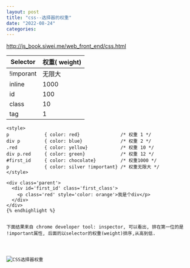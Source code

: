 ```yaml
---
layout: post
title: "css--选择器的权重"
date: "2022-08-24"
categories: 
---
```

<p><a href="http://js_book.siwei.me/web_front_end/css.html">http://js_book.siwei.me/web_front_end/css.html</a></p>

<table>
	<thead>
		<tr>
			<th>Selector</th>
			<th>权重( weight)</th>
		</tr>
	</thead>
	<tbody>
		<tr>
			<td>!imporant</td>
			<td>无限大</td>
		</tr>
		<tr>
			<td>inline</td>
			<td>1000</td>
		</tr>
		<tr>
			<td>id</td>
			<td>100</td>
		</tr>
		<tr>
			<td>class</td>
			<td>10</td>
		</tr>
		<tr>
			<td>tag</td>
			<td>1</td>
		</tr>
	</tbody>
</table>

<pre>
<code class="lang-html"><span class="hljs-tag">&lt;<span class="hljs-name">style</span>&gt;</span><span class="css">
<span class="hljs-selector-tag">p</span>             { <span class="hljs-attribute">color</span>: red}               <span class="hljs-comment">/* 权重 1 */</span>
<span class="hljs-selector-tag">div</span> <span class="hljs-selector-tag">p</span>         { <span class="hljs-attribute">color</span>: blue}              <span class="hljs-comment">/* 权重 2 */</span>
<span class="hljs-selector-class">.red</span>          { <span class="hljs-attribute">color</span>: yellow}            <span class="hljs-comment">/* 权重 10 */</span>
<span class="hljs-selector-tag">div</span> <span class="hljs-selector-tag">p</span><span class="hljs-selector-class">.red</span>     { <span class="hljs-attribute">color</span>: green}             <span class="hljs-comment">/* 权重 12 */</span>
<span class="hljs-selector-id">#first_id</span>     { <span class="hljs-attribute">color</span>: chocolate}         <span class="hljs-comment">/* 权重1000 */</span>
<span class="hljs-selector-tag">p</span>             { <span class="hljs-attribute">color</span>: silver <span class="hljs-meta">!important</span>} <span class="hljs-comment">/* 权重无限大 */</span>
</span><span class="hljs-tag">&lt;/<span class="hljs-name">style</span>&gt;</span>

<span class="hljs-tag">&lt;<span class="hljs-name">div</span> <span class="hljs-attr">class</span>=<span class="hljs-string">&#39;parent&#39;</span>&gt;</span>
  <span class="hljs-tag">&lt;<span class="hljs-name">div</span> <span class="hljs-attr">id</span>=<span class="hljs-string">&#39;first_id&#39;</span> <span class="hljs-attr">class</span>=<span class="hljs-string">&#39;first_class&#39;</span>&gt;</span>
    <span class="hljs-tag">&lt;<span class="hljs-name">p</span> <span class="hljs-attr">class</span>=<span class="hljs-string">&#39;red&#39;</span> <span class="hljs-attr">style</span>=<span class="hljs-string">&#39;color: orange&#39;</span>&gt;</span>我是个div<span class="hljs-tag">&lt;/<span class="hljs-name">p</span>&gt;</span>
  <span class="hljs-tag">&lt;/<span class="hljs-name">div</span>&gt;</span>
<span class="hljs-tag">&lt;/<span class="hljs-name">div</span>&gt;</span>
{% endhighlight %}

<p>下面结果来自 chrome developer tool: inspector, 可以看出, 排在第一位的是 !important属性, 后面的以selector的权重(weight)排序,从高到低.</p>

<p><img alt="CSS选择器权重" src="http://image.happysoft.cc/image/13/css_selector_weight.jpg" /></p>

